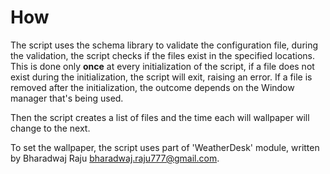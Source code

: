 # How

The script uses the schema library to validate the configuration file, during the validation, the script checks if the files exist in the specified locations. This is done only __once__ at every initialization of the script, if a file does not exist during the initialization, the script will exit, raising an error. If a file is removed after the initialization, the outcome depends on the Window manager that's being used.

Then the script creates a list of files and the time each will wallpaper will change to the next.

To set the wallpaper, the script uses part of 'WeatherDesk' module, written by Bharadwaj Raju <bharadwaj.raju777@gmail.com>.
